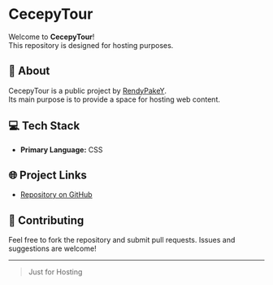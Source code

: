 # CecepyTour

Welcome to **CecepyTour**!  
This repository is designed for hosting purposes.

## 📝 About
CecepyTour is a public project by [RendyPakeY](https://github.com/RendyPakeY).  
Its main purpose is to provide a space for hosting web content.

## 💻 Tech Stack
- **Primary Language:** CSS

## 🌐 Project Links
- [Repository on GitHub](https://github.com/RendyPakeY/CecepyTour)

## 🤝 Contributing
Feel free to fork the repository and submit pull requests. Issues and suggestions are welcome!

---

> Just for Hosting
